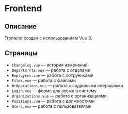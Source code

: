 # Frontend

## Описание

Frontend создан с использованием Vue 3.

## Страницы

- `Changelog.vue` — история изменений
- `Departmrnts.vue` — работа с отделами
- `Employees.vue` — работа с сотруниками
- `Files.vue` — работа с файлами
- `HrOperations.vue` — работа с кадровыми операциями
- `Login.vue` — форма для вхожа в систему
- `Organizations.vue` — работа с организациями
- `Positions.vue` — работа с должностями
- `Users.vue` — работа с пользователями

